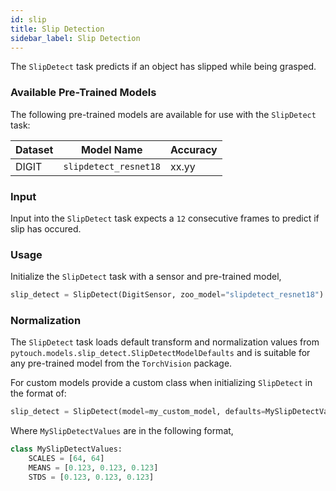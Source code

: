 ```yaml
---
id: slip
title: Slip Detection
sidebar_label: Slip Detection
---
```


The `SlipDetect` task predicts if an object has slipped while being grasped.

### Available Pre-Trained Models

The following pre-trained models are available for use with the `SlipDetect` task:

| Dataset | Model Name            | Accuracy |
| ------- | --------------------- | -------- |
| DIGIT   | `slipdetect_resnet18` | xx.yy    |

### Input

Input into the `SlipDetect` task expects a `12` consecutive frames to predict if slip has occured.

### Usage

Initialize the `SlipDetect` task with a sensor and pre-trained model,

```python
slip_detect = SlipDetect(DigitSensor, zoo_model="slipdetect_resnet18")
```

### Normalization

The `SlipDetect` task loads default transform and normalization values from `pytouch.models.slip_detect.SlipDetectModelDefaults` and is suitable for any pre-trained model from the `TorchVision` package.

For custom models provide a custom class when initializing `SlipDetect` in the format of:

```python
slip_detect = SlipDetect(model=my_custom_model, defaults=MySlipDetectValues)

```

Where `MySlipDetectValues` are in the following format,

```python
class MySlipDetectValues:
    SCALES = [64, 64]
    MEANS = [0.123, 0.123, 0.123]
    STDS = [0.123, 0.123, 0.123]
```
